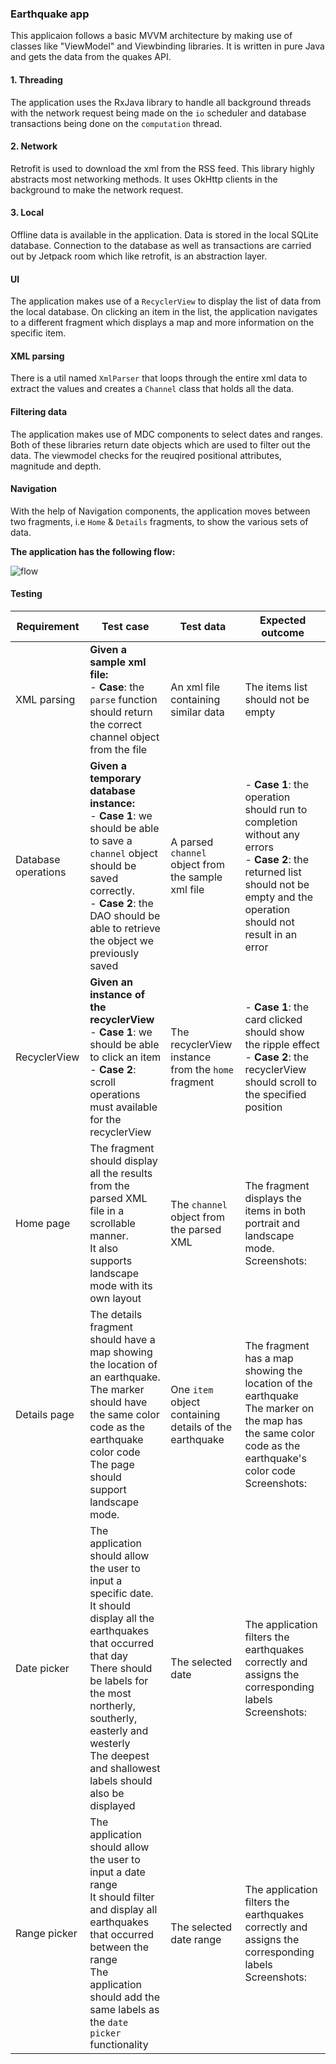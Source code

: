 ### Earthquake app

This applicaion follows a basic MVVM architecture by making use of classes like "ViewModel" and Viewbinding libraries. It is written in pure Java and gets the data from the quakes API.

#### 1. Threading

The application uses the RxJava library to handle all background threads with the network request being made on the `io` scheduler and database transactions being done on the `computation` thread.

#### 2. Network

Retrofit is used to download the xml from the RSS feed. This library highly abstracts most networking methods. It uses OkHttp clients in the background to make the network request.

#### 3. Local

Offline data is available in the application. Data is stored in the local SQLite database. Connection to the database as well as transactions are carried out by Jetpack room which like retrofit, is an abstraction layer.

#### UI

The application makes use of a `RecyclerView` to display the list of data from the local database. On clicking an item in the list, the application navigates to a different fragment which displays a map and more information on the specific item.

#### XML parsing

There is a util named `XmlParser` that loops through the entire xml data to extract the values and creates a `Channel` class that holds all the data.

#### Filtering data

The application makes use of MDC components to select dates and ranges. Both of these libraries return date objects which are used to filter out the data. The viewmodel checks for the reuqired positional attributes, magnitude and depth.

#### Navigation

With the help of Navigation components, the application moves between two fragments, i.e `Home` & `Details` fragments, to show the various sets of data.

**The application has the following flow:**

![flow](https://raw.githubusercontent.com/LinusMuema/Earthquake/main/assets/flow.png?token=ALJIC4UA4W32GELUK5TOIULAKTEE6)

#### Testing

| Requirement         | Test case                                                                                                                                                                                                                                                                         | Test data                                              | Expected outcome                                                                                                                                                               |
| ------------------- | --------------------------------------------------------------------------------------------------------------------------------------------------------------------------------------------------------------------------------------------------------------------------------- | ------------------------------------------------------ | ------------------------------------------------------------------------------------------------------------------------------------------------------------------------------ |
| XML parsing         | **Given a sample xml file:**<br>- **Case**: the `parse` function should return the correct channel object from the file                                                                                                                                                           | An xml file containing similar data                    | The items list should not be empty                                                                                                                                             |
| Database operations | **Given a temporary database instance:**<br>- **Case 1**: we should be able to save a `channel` object should be saved correctly.<br>- **Case 2**: the DAO should be able to retrieve the object we previously saved                                                              | A parsed `channel` object from the sample xml file     | - **Case 1**: the operation should run to completion without any errors<br>- **Case 2**: the returned list should not be empty and the operation should not result in an error |
| RecyclerView        | **Given an instance of the recyclerView**<br>- **Case 1**: we should be able to click an item<br>- **Case 2**: scroll operations must available for the recyclerView                                                                                                              | The recyclerView instance from the `home` fragment     | - **Case 1**: the card clicked should show the ripple effect<br>- **Case 2**: the recyclerView should scroll to the specified position                                         |
| Home page           | The fragment should display all the results from the parsed XML file in a scrollable manner. <br>It also supports landscape mode with its own layout                                                                                                                              | The `channel` object from the parsed XML               | The fragment displays the items in both portrait and landscape mode. <br>Screenshots:                                                                                          |
| Details page        | The details fragment should have a map showing the location of an earthquake.<br>The marker should have the same color code as the earthquake color code<br>The page should support landscape mode.                                                                               | One `item` object containing details of the earthquake | The fragment has a map showing the location of the earthquake<br>The marker on the map has the same color code as the earthquake's color code<br>Screenshots:                  |
| Date picker         | The application should allow the user to input a specific date. <br>It should display all the earthquakes that occurred that day<br>There should be labels for the most northerly, southerly, easterly and westerly<br>The deepest and shallowest labels should also be displayed | The selected date                                      | The application filters the earthquakes correctly and assigns the corresponding labels<br>Screenshots:                                                                         |
| Range picker        | The application should allow the user to input a date range<br>It should filter and display all earthquakes that occurred between the range<br>The application should add the same labels as the `date picker` functionality                                                      | The selected date range                                | The application filters the earthquakes correctly and assigns the corresponding labels<br>Screenshots:                                                                         |
